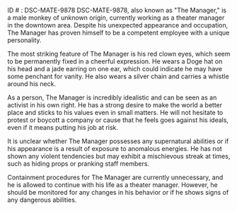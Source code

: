 ID # : DSC-MATE-9878
DSC-MATE-9878, also known as "The Manager," is a male monkey of unknown origin, currently working as a theater manager in the downtown area. Despite his unexpected appearance and occupation, The Manager has proven himself to be a competent employee with a unique personality.

The most striking feature of The Manager is his red clown eyes, which seem to be permanently fixed in a cheerful expression. He wears a Doge hat on his head and a jade earring on one ear, which could indicate he may have some penchant for vanity. He also wears a silver chain and carries a whistle around his neck.

As a person, The Manager is incredibly idealistic and can be seen as an activist in his own right. He has a strong desire to make the world a better place and sticks to his values even in small matters. He will not hesitate to protest or boycott a company or cause that he feels goes against his ideals, even if it means putting his job at risk.

It is unclear whether The Manager possesses any supernatural abilities or if his appearance is a result of exposure to anomalous energies. He has not shown any violent tendencies but may exhibit a mischievous streak at times, such as hiding props or pranking staff members. 

Containment procedures for The Manager are currently unnecessary, and he is allowed to continue with his life as a theater manager. However, he should be monitored for any changes in his behavior or if he shows signs of any dangerous abilities.